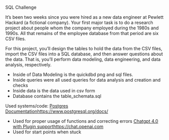 SQL Challenge

It’s been two weeks since you were hired as a new data engineer at Pewlett Hackard (a fictional company). Your first major task is to do a research project about people whom the company employed during the 1980s and 1990s. All that remains of the employee database from that period are six CSV files.

For this project, you’ll design the tables to hold the data from the CSV files, import the CSV files into a SQL database, and then answer questions about the data. That is, you’ll perform data modeling, data engineering, and data analysis, respectively.

- Inside of Data Modeling is the quickdbd png and sql files.
- Inside queries were all used queries for data analysis and creation and checks
- Inside data is the data used in csv form
- Database contains the table_schemata.sql

Used systems/code:
[Postgres Documentation](https://www.postgresql.org/docs/)https://www.postgresql.org/docs/
  - Used for proper usage of functions and correcting errors
[Chatgpt 4.0 with Plugin support](https://chat.openai.com)https://chat.openai.com
  - Used for start points when stuck
